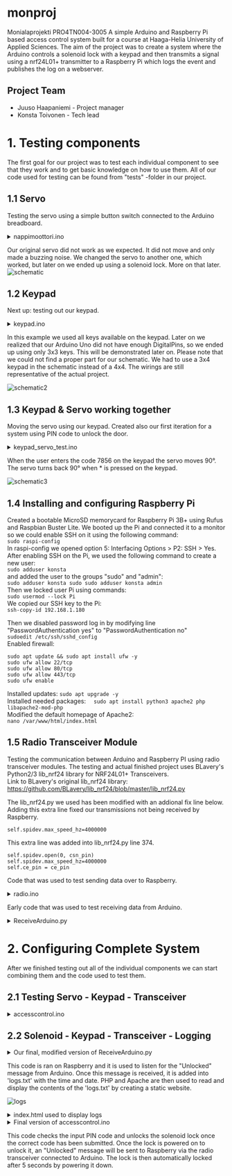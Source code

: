 # monproj
Monialaprojekti PRO4TN004-3005
A simple Arduino and Raspberry Pi based access control system built for a course at Haaga-Helia University of Applied Sciences.
The aim of the project was to create a system where the Arduino controls a solenoid lock with a keypad and then transmits a signal using a nrf24L01+ transmitter to a Raspberry Pi which logs the event and publishes the log on a webserver.

## Project Team
- Juuso Haapaniemi - Project manager
- Konsta Toivonen - Tech lead

# 1. Testing components
The first goal for our project was to test each individual component to see that they work and to get basic knowledge on how to use them.
All of our code used for testing can be found from "tests" -folder in our project.

## 1.1 Servo
Testing the servo using a simple button switch connected to the Arduino breadboard.

<details>
  <summary>nappimoottori.ino</summary>
  <br>
  
  ```
#include <Servo.h>
Servo myServo;
int angle;
int switchState = 0;
int switchPin = 2;

void setup() {
  myServo.attach(9);
  Serial.begin(9600);
  pinMode (switchPin, INPUT);
}

void loop() {
  switchState = digitalRead(switchPin);
  if (switchState == HIGH) {
    angle = 0;
  } else {
    angle = 180;
  }
  myServo.write(angle);
  delay(15);
}
````
</details>




Our original servo did not work as we expected. It did not move and only made a buzzing noise.
We changed the servo to another one, which worked, but later on we ended up using a solenoid lock. More on that later.
![schematic](https://raw.githubusercontent.com/haapjuu/monproj/master/tests/nappimoottori/schematic.png)

## 1.2 Keypad
Next up: testing out our keypad.

<details>
  <summary>keypad.ino</summary>
  <br>
  
  ```
#include <Keypad.h>

const byte numRows = 4;
const byte numCols = 4;

char keymap[numRows][numCols] =
{
  {'1', '2', '3', 'A'},
  {'4', '5', '6', 'B'},
  {'7', '8', '9', 'C'},
  {'*', '0', '#', 'D'}
};

byte rowPins[numRows] = {9, 8, 7, 6};
byte colPins[numCols] = {5, 4, 3, 2};

Keypad myKeypad = Keypad(makeKeymap(keymap), rowPins, colPins, numRows, numCols);

void setup()
{
  Serial.begin(9600);
}

void loop()
{
  char keypressed = myKeypad.getKey();
  if (keypressed != NO_KEY)
  {
    Serial.println(keypressed);
  }
}
```
</details>


In this example we used all keys available on the keypad.
Later on we realized that our Arduino Uno did not have enough DigitalPins, so we ended up using only 3x3 keys.
This will be demonstrated later on.
Please note that we could not find a proper part for our schematic. We had to use a 3x4 keypad in the schematic instead of a 4x4. The wirings are still representative of the actual project.

![schematic2](https://raw.githubusercontent.com/haapjuu/monproj/master/tests/keypad/schematic.png)

## 1.3 Keypad & Servo working together
Moving the servo using our keypad.
Created also our first iteration for a system using PIN code to unlock the door.

<details>
  <summary>keypad_servo_test.ino</summary>
  <br>
  
  ```
#include <Keypad.h>
#include <Servo.h>

Servo servo_Motor;
const char* password = "7856";
int position = 0;
const byte ROWS = 4;
const byte COLS = 4;
char keys[ROWS][COLS] = {
  {'1', '2', '3', 'A'},
  {'4', '5', '6', 'B'},
  {'7', '8', '9', 'C'},
  {'*', '0', '#', 'D'}
};

byte rowPins[ROWS] = { 9, 8, 7, 6 };
byte colPins[COLS] = { 5, 4, 3, 2 };
Keypad keypad = Keypad( makeKeymap(keys), rowPins, colPins, ROWS, COLS );

void setup() {
  Serial.begin(9600);
  servo_Motor.attach(11);
  setLocked(true);
}
void loop() {
  char key = keypad.getKey();

  if (key != NO_KEY){
    Serial.println(key);
  }

  if (key == '*') {
      position = 0;
      setLocked(true);
  }

  if (key == password[position]) {
    position ++;
  }

  if (position == 4) {
    setLocked(false);
  }
  delay(100);
}

void setLocked(int locked) {
  if (locked) {
    servo_Motor.write(0);
    Serial.println("Locking");
  }
  else {
    servo_Motor.write(90);
    Serial.println("Unlocking");
  }
}
```
</details>

When the user enters the code 7856 on the keypad the servo moves 90°.
The servo turns back 90° when * is pressed on the keypad.

![schematic3](https://raw.githubusercontent.com/haapjuu/monproj/master/tests/keypad_servo_test/schematic.png)

## 1.4 Installing and configuring Raspberry Pi
Created a bootable MicroSD memorycard for Raspberry Pi 3B+ using Rufus and Raspbian Buster Lite.
We booted up the Pi and connected it to a monitor so we could enable SSH on it using the following command:  
``
sudo raspi-config
``  
In raspi-config we opened option 5: Interfacing Options > P2: SSH > Yes.  
After enabling SSH on the Pi, we used the following command to create a new user:  
``
sudo adduser konsta
``  
and added the user to the groups "sudo" and "admin":  
``
sudo adduser konsta sudo
sudo adduser konsta admin
``  
Then we locked user Pi using commands:  
``
sudo usermod --lock Pi
``  
We copied our SSH key to the Pi:  
``
ssh-copy-id 192.168.1.180
`` 

Then we disabled password log in by modifying line "PasswordAuthentication yes" to "PasswordAuthentication no"  
``
sudoedit /etc/ssh/sshd_config
``  
Enabled firewall:  

```
sudo apt update && sudo apt install ufw -y  
sudo ufw allow 22/tcp  
sudo ufw allow 80/tcp  
sudo ufw allow 443/tcp  
sudo ufw enable  
```
Installed updates:
``
sudo apt upgrade -y
``  
Installed needed packages:
``  
sudo apt install python3 apache2 php libapache2-mod-php
``  
Modified the default homepage of Apache2:  
``
nano /var/www/html/index.html
``


## 1.5 Radio Transceiver Module
Testing the communication between Arduino and Raspberry PI using radio transceiver modules.
The testing and actual finished project uses BLavery's Python2/3 lib_nrf24 library for NRF24L01+ Transceivers.
<br>
Link to BLavery's original lib_nrf24 library: https://github.com/BLavery/lib_nrf24/blob/master/lib_nrf24.py


The lib_nrf24.py we used has been modified with an addional fix line below. Adding this extra line fixed our transmissions not being received by Raspberry.

`self.spidev.max_speed_hz=4000000`

This extra line was added into lib_nrf24.py line 374.

```
self.spidev.open(0, csn_pin)
self.spidev.max_speed_hz=4000000
self.ce_pin = ce_pin
```

Code that was used to test sending data over to Raspberry.
<details>
  <summary>radio.ino</summary>
  <br>
  
```
#include <SPI.h>
#include <nRF24L01.h>
#include <RF24.h>

RF24 radio(7, 8); // CE, CSN
const byte address[6] = "00001";

void setup(void){
  Serial.begin(9600);
  radio.begin();
  radio.setPALevel(RF24_PA_MIN);
  radio.setChannel(0x76);
  radio.openWritingPipe(address);
  radio.enableDynamicPayloads();
  radio.powerUp();
  radio.stopListening();
}

void loop(void){
  Serial.println("Attempting to send data");
  const char text[] = "Hello World";
  radio.write(&text, sizeof(text));
  Serial.println("Sending message Hello World");
  delay(1000);
}
```
</details>

Early code that was used to test receiving data from Arduino.

<details>
  <summary>ReceiveArduino.py</summary>
  <br>
  
```
import RPi.GPIO as GPIO
from lib_nrf24 import NRF24
import time
import spidev

GPIO.setmode(GPIO.BCM)

pipes = [[0xE8, 0xE8, 0xF0, 0xF0, 0xE1], [0xF0, 0xF0, 0xF0, 0xF0, 0xE1]]

radio = NRF24(GPIO, spidev.SpiDev())
radio.begin(0, 17)

radio.setPayloadSize(32)
radio.setChannel(0x76)
radio.setDataRate(NRF24.BR_1MBPS)
radio.setPALevel(NRF24.PA_MIN)

radio.setAutoAck(True)
radio.enableDynamicPayloads()
radio.enableAckPayload()

radio.openReadingPipe(1, pipes[1])
radio.printDetails()
radio.startListening()

while(1):
    # ackPL = [1]
    while not radio.available(0):
        time.sleep(1 / 100)
    receivedMessage = []
    radio.read(receivedMessage, radio.getDynamicPayloadSize())
    print("Received: {}".format(receivedMessage))

    print("Translating the receivedMessage into unicode characters")
    string = ""
    for n in receivedMessage:
        # Decode into standard unicode set
        if (n >= 32 and n <= 126):
            string += chr(n)
    print("Out received message decodes to: {}".format(string))
```
</details>


# 2. Configuring Complete System
After we finished testing out all of the individual components we can start combining them and the code used to test them.

## 2.1 Testing Servo - Keypad - Transceiver

<details>
  <summary>accesscontrol.ino</summary>
  <br>
  
```
#include <Servo.h>
#include <Keypad.h>
#include <SPI.h>
#include <RF24.h>

Servo servo_Motor;
const char* password = "2222";
int position = 0;
const byte ROWS = 4;
const byte COLS = 4;
RF24 radio(9, 10);

char keys[ROWS][COLS] = {
  {'1', '2', '3', 'A'},
  {'4', '5', '6', 'B'},
  {'7', '8', '9', 'C'},
  {'*', '0', '#', 'D'}
};

byte rowPins[ROWS] = {7, 6, 5, 4};
byte colPins[COLS] = {3, 2, 1, 0};
Keypad keypad = Keypad( makeKeymap(keys), rowPins, colPins, ROWS, COLS );


void setup() {
  servo_Motor.attach(8);
  Serial.begin(9600);
  setLocked(true);

  radio.begin();
  radio.setPALevel(RF24_PA_MAX);
  radio.setChannel(0x74);
  radio.openWritingPipe(0xF0f0f0f0E1LL);
  radio.enableDynamicPayloads();
  radio.powerUp();

}

void loop() {
  char key = keypad.getKey();

  if (key != NO_KEY){
    Serial.println(key);
  }

  if (key == '*') {
      position = 0;
      setLocked(true);
      const char lockedmessage[] = "Locked";
      radio.write(&lockedmessage, sizeof(lockedmessage));
  }

  if (key == password[position]) {
    position ++;
  }

  if (position == 4) {
    setLocked(false);
    const char unlockedmessage[] = "Unlocked";
    radio.write(&unlockedmessage, sizeof(unlockedmessage));
  }
  delay(100);
}

void setLocked(int locked) {
  if (locked) {
    servo_Motor.write(0);
    Serial.println("Locking");
  }
  else {
    servo_Motor.write(90);
    Serial.println("Unlocking");
  }
}
```
</details>

## 2.2 Solenoid - Keypad - Transceiver - Logging
<details>
<summary>Our final, modified version of ReceiveArduino.py</summary>
<br>
  
```
import RPi.GPIO as GPIO
from lib_nrf24 import NRF24
import time
import spidev
import datetime

GPIO.setmode(GPIO.BCM)

pipes = [[0xE8, 0xE8, 0xF0, 0xF0, 0xE1], [0xF0, 0xF0, 0xF0, 0xF0, 0xE1]]

radio = NRF24(GPIO, spidev.SpiDev())
radio.begin(0, 26)

radio.setPayloadSize(32)
radio.setChannel(0x74)
radio.setDataRate(NRF24.BR_250KBPS)
radio.setPALevel(NRF24.PA_MIN)

radio.setAutoAck(True)
radio.enableDynamicPayloads()
radio.enableAckPayload()

radio.openReadingPipe(1, pipes[1])
radio.printDetails()
radio.startListening()

now = datetime.datetime.now()

while True:
    ackPL = [1]
    while not radio.available(0):
        time.sleep(0.01)

    receivedMessage = []
    radio.read(receivedMessage, radio.getDynamicPayloadSize())
    print("Received: {}".format(receivedMessage))

    print("Translating the receivedMessage into unicode characters")
    string = ""
    for n in receivedMessage:
        if (n >= 32 and n <= 126):
            string += chr(n)
    print("Our received message decodes to: {}".format(string))
    radio.writeAckPayload(1, ackPL, len (ackPL))
    print("Loaded payload reply of {}".format(ackPL))

    f= open("logs.txt", "a+")
    f.write(now.strftime("%Y-%b-%d %H:%M")+" "+"{}".format(string)+"\n")
    f.close()
```
</details>

This code is ran on Raspberry and it is used to listen for the "Unlocked" message from Arduino. Once this message is received, it is added into 'logs.txt' with the time and date. PHP and Apache are then used to read and display the contents of the 'logs.txt' by creating a static website.

![logs](https://github.com/haapjuu/monproj/blob/master/tests/misc%20images/logs.png)

<details>
  <summary>index.html used to display logs</summary>
  <br>
  
```
  <!DOCTYPE html>
<html>
<head>
  <meta charset="UTF-8">
  <title>
      Access log
  </title>
</head>
<body>
	<?php
		$file = file_get_contents('/home/konsta/monproj/logs.txt', true);
	echo nl2br ($file);
	?>
</body>
</html>
```
</details>

<details>
  <summary>Final version of accesscontrol.ino</summary>
  <br>
  
  ```
#include <Keypad.h>
#include <SPI.h>
#include <RF24.h>

const byte ROWS = 3;
const byte COLS = 3;

int RelayControlPin = 2;

String Password = "1234";
String tempPassword = "";
int i = 0;

RF24 radio(9, 10);

char keys[ROWS][COLS] = {
  {'1', '2', '3'},
  {'4', '5', '6'},
  {'7', '8', '9'},
};

byte rowPins[ROWS] = {8, 7, 6};
byte colPins[COLS] = {5, 4, 3};
Keypad keypad = Keypad( makeKeymap(keys), rowPins, colPins, ROWS, COLS );

void setup() {
  Serial.begin(9600);
  pinMode(RelayControlPin, OUTPUT);
  setLocked(true);

  radio.begin();
  radio.setPALevel(RF24_PA_MIN);
  radio.setDataRate(RF24_250KBPS); 
  radio.setChannel(0x74);
  radio.openWritingPipe(0xF0f0f0f0E1LL);
  radio.enableDynamicPayloads();
  radio.powerUp();
}

void loop() {
  A:
  i = 0;
  tempPassword = "";
  char key = keypad.getKey();

    if (key != NO_KEY) {
    Serial.println(key);
  }

  while (i < 4) {
  char key = keypad.getKey();
  if (key != NO_KEY){

    Serial.println(key);
    tempPassword += key;
    i++;

    if(tempPassword.startsWith("1",0)){
      } else if (tempPassword.startsWith("2",1)){
       } else if (tempPassword.startsWith("3",2)){
         } else if (tempPassword.startsWith("4",3)){
            } else {
                goto A;
                   }
}}
  if (Password == tempPassword){
    setLocked(false);
    delay(5000);
    setLocked(true);
    goto A;
  } else {
    goto A;
  }
  delay(100);
}

void setLocked(int locked) {
  if (locked) {
    digitalWrite(RelayControlPin, LOW);
    Serial.println("Locking");
  }
  else {
    digitalWrite(RelayControlPin, HIGH);
    Serial.println("Unlocking");
    const char unlockedmessage[] = "Unlocked";
    radio.write(&unlockedmessage, sizeof(unlockedmessage));
  }
}
```
</details>


This code checks the input PIN code and unlocks the solenoid lock once the correct code has been submitted. Once the lock is powered on to unlock it, an "Unlocked" message will be sent to Raspberry via the radio transceiver connected to Arduino. The lock is then automatically locked after 5 seconds by powering it down.


